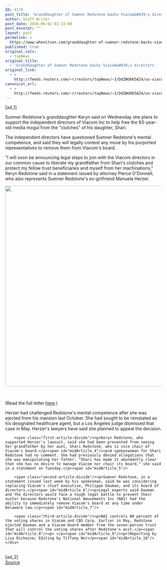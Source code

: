 ```yaml
---
ID: 4178
post_title: 'Granddaughter of Sumner Redstone backs Viacom&#039;s directors'
author: Staff Writer
post_date: 2016-06-02 01:33:08
post_excerpt: ""
layout: post
permalink: >
  https://www.whenitson.com/granddaughter-of-sumner-redstone-backs-viacoms-directors/
published: true
original_cats:
  - topNews
original_title:
  - 'Granddaughter of Sumner Redstone backs Viacom&#039;s directors'
original_link:
  - >
    http://feeds.reuters.com/~r/reuters/topNews/~3/DdZWGKK5AZ4/us-viacom-redstone-granddaughter-idUSKCN0YN5L5
canonical_url:
  - >
    http://feeds.reuters.com/~r/reuters/topNews/~3/DdZWGKK5AZ4/us-viacom-redstone-granddaughter-idUSKCN0YN5L5
---
```

 [ad_1]
<br><div id="articleText">
<span id="midArticle_start"/>

<span class="focusParagraph" readability="5"><p><span class="articleLocatio&lt;/span&gt;n">Sumner Redstone's granddaughter Keryn said on Wednesday she plans to support the independent directors of Viacom Inc to help free the 93-year-old media mogul from the "clutches" of his daughter, Shari.</span></p></span><span id="midArticle_0"/><p>The independent directors have questioned Sumner Redstone's mental competence, and said they will legally contest any move by his purported representatives to remove them from Viacom's board.</p><span id="midArticle_1"/><p>"I will soon be announcing legal steps to join with the Viacom directors in our common cause to liberate my grandfather from Shari's clutches and protect my fellow trust beneficiaries and myself from her machinations," Keryn Redstone said in a statement issued by attorney Pierce O'Donnell, who also represents Sumner Redstone's ex-girlfriend Manuela Herzer. </p>&#13;
<div class="cms-insert">
<div class="cms-media-content"><img src="http://www.whenitson.com/wp-content/uploads/2016/06/Granddaughter-of-Sumner-Redstone-backs-Viacom039s-directors.jpg" alt="" width="644"/></div>
<p class="cms-caption-text"> </p>
</div>&#13;
<div class="cms-insert">
<div class="cms-media-content">(Read the full letter <a href="http://graphics.thomsonreuters.com/16/redstone_letter.pdf">here</a>.)</div>
</div><span id="midArticle_2"/><p>Herzer had challenged Redstone's mental competence after she was ejected from his mansion last October. She had sought to be reinstated as his designated healthcare agent, but a Los Angeles judge dismissed that case in May. Herzer's lawyers have said she planned to appeal the decision.</p><span id="midArticle_3"/>
        
        <span class="first-article-divide"/><p>Keryn Redstone, who supported Herzer's lawsuit, said she had been prevented from seeing her grandfather by her aunt, Shari Redstone, who is vice chair of Viacom's board.</p><span id="midArticle_4"/><p>A spokeswoman for Shari Redstone had no comment. She had previously denied allegations that she was manipulating her father. "Shari has made it abundantly clear that she has no desire to manage Viacom nor chair its board," she said in a statement on Tuesday.</p><span id="midArticle_5"/>
        
        <span class="second-article-divide"/><p>Sumner Redstone, in a statement issued last week by his spokesman, said he was considering replacing Viacom's chief executive, Philippe Dauman, and its board of directors.</p><span id="midArticle_6"/><p>Legal experts said Dauman and the directors would face a tough legal battle to prevent their ouster because Redstone's National Amusements Inc (NAI) had the ability to immediately remove Viacom's board at any time under Delaware law.</p><span id="midArticle_7"/>
        
        <span class="third-article-divide"/><p>NAI controls 80 percent of the voting shares in Viacom and CBS Corp. Earlier in May, Redstone ejected Dauman and a Viacom board member from the seven-person trust that will control the voting shares after Redstone's exit.</p><span id="midArticle_8"/><p> </p><span id="midArticle_9"/><p>(Reporting by Lisa Richwine; Editing by Tiffany Wu)</p><span id="midArticle_10"/></div>
<br>[ad_2]
<br><a href="http://feeds.reuters.com/~r/reuters/topNews/~3/DdZWGKK5AZ4/us-viacom-redstone-granddaughter-idUSKCN0YN5L5">Source </a>